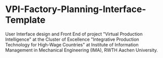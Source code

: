 # VPI-Factory-Planning-Interface-Template
User Interface design and Front End of project "Virtual Production Intelligence"​ at the Cluster of Excellence "Integrative Production Technology for High-Wage Countries" at Institute of Information Management in Mechanical Engineering (IMA), RWTH Aachen University. 
